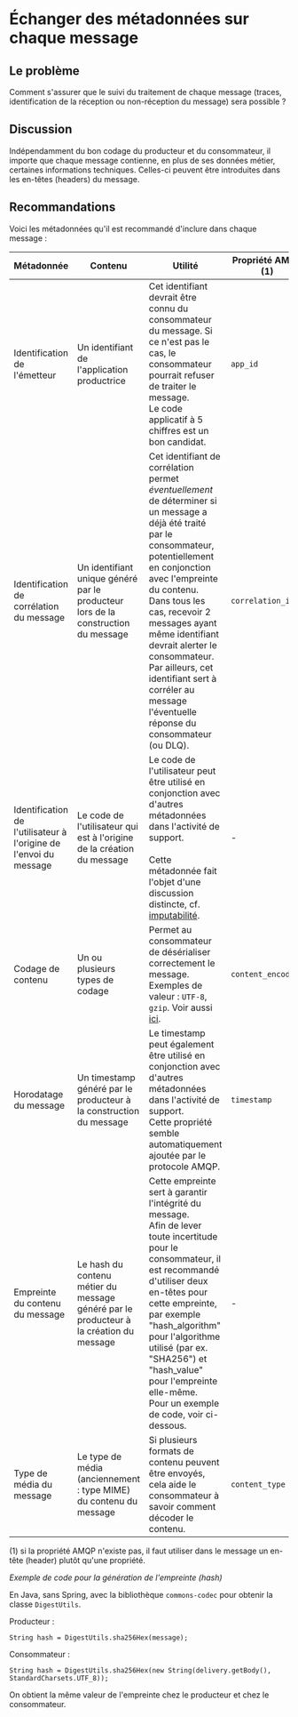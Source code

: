 # Échanger des métadonnées sur chaque message

## Le problème

Comment s'assurer que le suivi du traitement de chaque message (traces, identification de la réception
ou non-réception du message) sera possible ?

## Discussion

Indépendamment du bon codage du producteur et du consommateur, il importe que chaque message contienne,
en plus de ses données métier, certaines informations techniques.
Celles-ci peuvent être introduites dans les en-têtes (headers) du message.

## Recommandations

Voici les métadonnées qu'il est recommandé d'inclure dans chaque message :

| Métadonnée | Contenu | Utilité | Propriété AMQP (1) |
|------------|---------|---------|--------------------|
| Identification de l'émetteur | Un identifiant de l'application productrice | Cet identifiant devrait être connu du consommateur du message. Si ce n'est pas le cas, le consommateur pourrait refuser de traiter le message. <br/> Le code applicatif à 5 chiffres est un bon candidat. | `app_id` |
| Identification de corrélation du message | Un identifiant unique généré par le producteur lors de la construction du message | Cet identifiant de corrélation permet *éventuellement* de déterminer si un message a déjà été traité par le consommateur, potentiellement en conjonction avec l'empreinte du contenu. Dans tous les cas, recevoir 2 messages ayant même identifiant devrait alerter le consommateur. <br /> Par ailleurs, cet identifiant sert à corréler au message l'éventuelle réponse du consommateur (ou DLQ). | `correlation_id` |
| Identification de l'utilisateur à l'origine de l'envoi du message | Le code de l'utilisateur qui est à l'origine de la création du message | Le code de l'utilisateur peut être utilisé en conjonction avec d'autres métadonnées dans l'activité de support. <br/><br/> Cette métadonnée fait l'objet d'une discussion distincte, cf. [imputabilité](./imputabilite.md). | - |
| Codage de contenu | Un ou plusieurs types de codage | Permet au consommateur de désérialiser correctement le message. Exemples de valeur : `UTF-8`, `gzip`. Voir aussi [ici](https://www.rabbitmq.com/publishers.html). | `content_encoding` |
| Horodatage du message | Un timestamp généré par le producteur à la construction du message | Le timestamp peut également être utilisé en conjonction avec d'autres métadonnées dans l'activité de support. <br/> Cette propriété semble automatiquement ajoutée par le protocole AMQP. | `timestamp` |
| Empreinte du contenu du message | Le hash du contenu métier du message généré par le producteur à la création du message | Cette empreinte sert à garantir l'intégrité du message. <br /> Afin de lever toute incertitude pour le consommateur, il est recommandé d'utiliser deux en-têtes pour cette empreinte, par exemple "hash_algorithm" pour l'algorithme utilisé (par ex. "SHA256") et "hash_value" pour l'empreinte elle-même. <br /> Pour un exemple de code, voir ci-dessous. | - |
| Type de média du message | Le type de média (anciennement : type MIME) du contenu du message | Si plusieurs formats de contenu peuvent être envoyés, cela aide le consommateur à savoir comment décoder le contenu. | `content_type` |

(1) si la propriété AMQP n'existe pas, il faut utiliser dans le message un en-tête (header) plutôt qu'une
propriété.


*Exemple de code pour la génération de l'empreinte (hash)*

En Java, sans Spring, avec la bibliothèque `commons-codec` pour obtenir la classe `DigestUtils`.

Producteur :

```
String hash = DigestUtils.sha256Hex(message);
```

Consommateur :

```
String hash = DigestUtils.sha256Hex(new String(delivery.getBody(), StandardCharsets.UTF_8));
```

On obtient la même valeur de l'empreinte chez le producteur et chez le consommateur.

